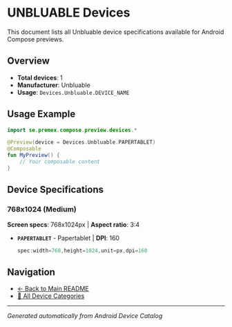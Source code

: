 # UNBLUABLE Devices

This document lists all Unbluable device specifications available for Android Compose previews.

## Overview

- **Total devices**: 1
- **Manufacturer**: Unbluable
- **Usage**: `Devices.Unbluable.DEVICE_NAME`

## Usage Example

```kotlin
import se.premex.compose.preview.devices.*

@Preview(device = Devices.Unbluable.PAPERTABLET)
@Composable
fun MyPreview() {
    // Your composable content
}
```

## Device Specifications

### 768x1024 (Medium)

**Screen specs**: 768x1024px | **Aspect ratio**: 3:4

- **`PAPERTABLET`** - Papertablet | **DPI**: 160
  ```kotlin
  spec:width=768,height=1024,unit=px,dpi=160
  ```

## Navigation

- [← Back to Main README](../../README.md)
- [📱 All Device Categories](../README.md)

---
*Generated automatically from Android Device Catalog*
